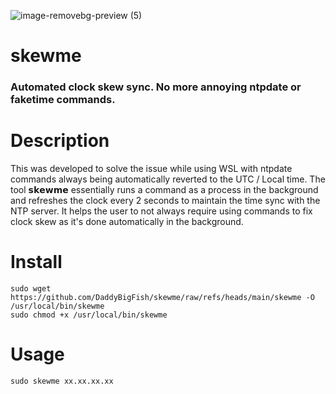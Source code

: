 ![image-removebg-preview (5)](https://github.com/user-attachments/assets/252b8455-e144-4b32-9129-9c902bc54041)
# skewme
### Automated clock skew sync. No more annoying ntpdate or faketime commands.

# Description
This was developed to solve the issue while using WSL with ntpdate commands always being automatically reverted to the UTC / Local time. The tool 𝘀𝗸𝗲𝘄𝗺𝗲 essentially runs a command as a process in the background and refreshes the clock every 2 seconds to maintain the time sync with the NTP server. It helps the user to not always require using commands to fix clock skew as it's done automatically in the background.

# Install
```
sudo wget https://github.com/DaddyBigFish/skewme/raw/refs/heads/main/skewme -O /usr/local/bin/skewme
sudo chmod +x /usr/local/bin/skewme
```
# Usage
```
sudo skewme xx.xx.xx.xx
```
